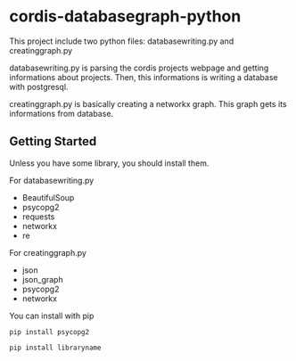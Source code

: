 # cordis-databasegraph-python
This project include two python files: databasewriting.py and creatinggraph.py

databasewriting.py is parsing the cordis projects webpage and getting informations about projects. Then, this informations is writing a database with postgresql.

creatinggraph.py is basically creating a networkx graph. This graph gets its informations from database.

## Getting Started
Unless you have some library, you should install them.

For databasewriting.py

- BeautifulSoup
- psycopg2
- requests
- networkx
- re

For creatinggraph.py

- json
- json_graph
- psycopg2
- networkx

You can install with pip 

```
pip install psycopg2
```

```
pip install libraryname
```
